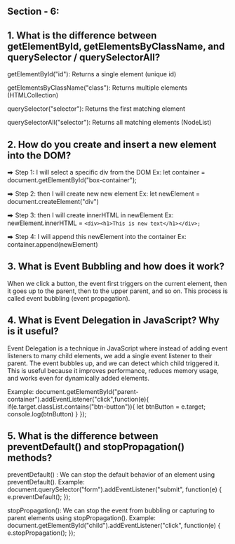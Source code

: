 ## Section - 6:
## 1. What is the difference between getElementById, getElementsByClassName, and querySelector / querySelectorAll?  
getElementById("id"): Returns a single element (unique id)

getElementsByClassName("class"): Returns multiple elements (HTMLCollection)

querySelector("selector"): Returns the first matching element

querySelectorAll("selector"): Returns all matching elements (NodeList)


## 2. How do you create and insert a new element into the DOM?

⮕ Step 1: I will select a specific div from the DOM Ex: let container = document.getElementById("box-container");

⮕ Step 2: then I will create new new element Ex: let newElement = document.createElement("div")

⮕ Step 3: then I will create innerHTML in newElement Ex: newElement.innerHTML = `<div><h1>This is new text</h1></div>;`

⮕ Step 4: I will append this newElement into the container Ex: container.append(newElement)


## 3. What is Event Bubbling and how does it work?
When we click a button, the event first triggers on the current element, then it goes up to the parent, then to the upper parent, and so on. This process is called event bubbling (event propagation).


## 4. What is Event Delegation in JavaScript? Why is it useful?
Event Delegation is a technique in JavaScript where instead of adding event listeners to many child elements, we add a single event listener to their parent. 
The event bubbles up, and we can detect which child triggered it. 
This is useful because it improves performance, reduces memory usage, and works even for dynamically added elements.

Example: document.getElementById("parent-container").addEventListener("click",function(e){ if(e.target.classList.contains("btn-button")){ let btnButton = e.target; console.log(btnButton) } });


## 5. What is the difference between preventDefault() and stopPropagation() methods?
preventDefault() : We can stop the default behavior of an element using preventDefault(). Example: document.querySelector("form").addEventListener("submit", function(e) { e.preventDefault(); });

stopPropagation(): We can stop the event from bubbling or capturing to parent elements using stopPropagation(). Example: document.getElementById("child").addEventListener("click", function(e) { e.stopPropagation(); });
